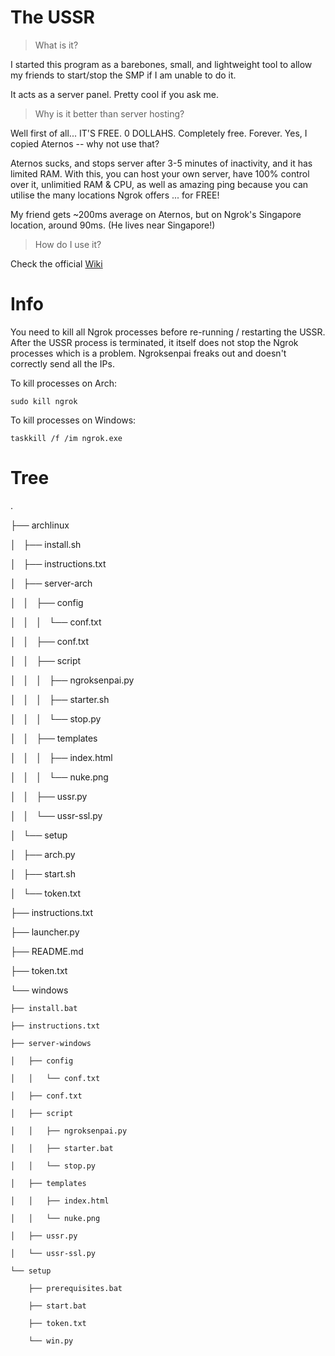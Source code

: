 # The USSR
> What is it?

I started this program as a barebones, small, and lightweight tool to allow my friends to start/stop the SMP if I am unable to do it.

It acts as a server panel. Pretty cool if you ask me.

> Why is it better than server hosting?

Well first of all... IT'S FREE. 0 DOLLAHS. Completely free. Forever. Yes, I copied Aternos -- why not use that?

Aternos sucks, and stops server after 3-5 minutes of inactivity, and it has limited RAM. With this, you can host your own server, have 100% control over it, unlimitied RAM & CPU, as well as amazing ping because you can utilise the many locations Ngrok offers ... for FREE!

My friend gets ~200ms average on Aternos, but on Ngrok's Singapore location, around 90ms. (He lives near Singapore!)

> How do I use it?

Check the official [Wiki](https://mick.gdn/dir.html)

# Info
You need to kill all Ngrok processes before re-running / restarting the USSR. After the USSR process is terminated, it itself does not stop the Ngrok processes which is a problem. Ngroksenpai freaks out and doesn't correctly send all the IPs.

To kill processes on Arch:

`sudo kill ngrok`

To kill processes on Windows:

`taskkill /f /im ngrok.exe`

# Tree

.

├── archlinux

│   ├── install.sh

│   ├── instructions.txt

│   ├── server-arch

│   │   ├── config

│   │   │   └── conf.txt

│   │   ├── conf.txt

│   │   ├── script

│   │   │   ├── ngroksenpai.py

│   │   │   ├── starter.sh

│   │   │   └── stop.py

│   │   ├── templates

│   │   │   ├── index.html

│   │   │   └── nuke.png

│   │   ├── ussr.py

│   │   └── ussr-ssl.py

│   └── setup

│       ├── arch.py

│       ├── start.sh

│       └── token.txt

├── instructions.txt

├── launcher.py

├── README.md

├── token.txt

└── windows

    ├── install.bat

    ├── instructions.txt

    ├── server-windows

    │   ├── config

    │   │   └── conf.txt

    │   ├── conf.txt

    │   ├── script

    │   │   ├── ngroksenpai.py

    │   │   ├── starter.bat

    │   │   └── stop.py

    │   ├── templates

    │   │   ├── index.html
    
    │   │   └── nuke.png

    │   ├── ussr.py

    │   └── ussr-ssl.py

    └── setup

        ├── prerequisites.bat

        ├── start.bat

        ├── token.txt
        
        └── win.py
